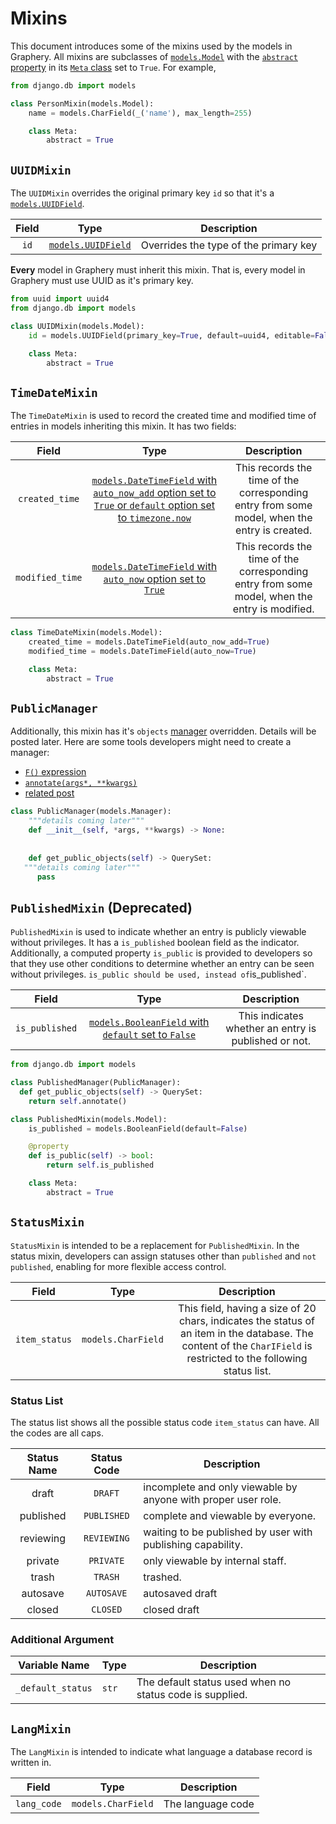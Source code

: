 # Mixins

This document introduces some of the mixins used by the models in Graphery. All mixins are subclasses of [`models.Model`](https://docs.djangoproject.com/en/3.2/ref/models/instances/#django.db.models.Model) with the [`abstract` property](https://docs.djangoproject.com/en/3.2/topics/db/models/#abstract-base-classes) in its [`Meta` class](https://docs.djangoproject.com/en/3.2/ref/models/options/) set to `True`. For example,

```python
from django.db import models

class PersonMixin(models.Model):
    name = models.CharField(_('name'), max_length=255)

    class Meta:
        abstract = True
```

## `UUIDMixin`

The `UUIDMixin` overrides the original primary key `id` so that it's a [`models.UUIDField`](https://docs.djangoproject.com/en/3.2/ref/models/fields/#uuidfield).

| Field |                             Type                             |              Description               |
| :---: | :----------------------------------------------------------: | :------------------------------------: |
| `id`  | [`models.UUIDField`](https://docs.djangoproject.com/en/3.2/ref/models/fields/#uuidfield) | Overrides the type of the primary key |

**Every** model in Graphery must inherit this mixin. That is, every model in Graphery must use UUID as it's primary key.

```python
from uuid import uuid4
from django.db import models

class UUIDMixin(models.Model):
    id = models.UUIDField(primary_key=True, default=uuid4, editable=False)

    class Meta:
        abstract = True
```

## `TimeDateMixin`

The `TimeDateMixin` is used to record the created time and modified time of entries in models inheriting this mixin. It has two fields:

|      Field      |                             Type                             |                         Description                          |
| :-------------: | :----------------------------------------------------------: | :----------------------------------------------------------: |
| `created_time`  | [`models.DateTimeField` with `auto_now_add` option set to `True` or `default` option set to `timezone.now`](https://docs.djangoproject.com/en/3.2/ref/models/fields/#datetimefield) | This records the time of the corresponding entry from some model, when the entry is created. |
| `modified_time` | [`models.DateTimeField` with `auto_now` option set to `True`](https://docs.djangoproject.com/en/3.2/ref/models/fields/#datetimefield) | This records the time of the corresponding entry from some model, when the entry is modified. |

```python
class TimeDateMixin(models.Model):
    created_time = models.DateTimeField(auto_now_add=True)
    modified_time = models.DateTimeField(auto_now=True)

    class Meta:
        abstract = True
```

## `PublicManager`

Additionally, this mixin has it's `objects` [manager](https://docs.djangoproject.com/en/3.2/topics/db/managers/#managers) overridden. Details will be posted later. Here are some tools developers might need to create a manager:

* [`F()` expression](https://docs.djangoproject.com/en/3.2/ref/models/expressions/#f-expressions)
* [`annotate(args*, **kwargs)`](https://docs.djangoproject.com/en/3.2/ref/models/querysets/#annotate)
* [related post](https://stackoverflow.com/a/36996962)

```python
class PublicManager(models.Manager):
    """details coming later"""
    def __init__(self, *args, **kwargs) -> None:
      
    
    def get_public_objects(self) -> QuerySet:
   """details coming later"""
      pass
```

## `PublishedMixin` (Deprecated)

`PublishedMixin` is used to indicate whether an entry is publicly viewable without privileges. It has a `is_published` boolean field as the indicator. Additionally, a computed property `is_public` is provided to developers so that they use other conditions to determine whether an entry can be seen without privileges. `is_public should be used, instead of`is_published`.

|     Field      |                             Type                             |                     Description                     |
| :------------: | :----------------------------------------------------------: | :-------------------------------------------------: |
| `is_published` | [`models.BooleanField` with `default` set to `False`](https://docs.djangoproject.com/en/3.2/ref/models/fields/#booleanfield) | This indicates whether an entry is published or not. |

```python
from django.db import models

class PublishedManager(PublicManager):
  def get_public_objects(self) -> QuerySet:
    return self.annotate()

class PublishedMixin(models.Model):
    is_published = models.BooleanField(default=False)

    @property
    def is_public(self) -> bool:
        return self.is_published

    class Meta:
        abstract = True
```

## `StatusMixin`

`StatusMixin` is intended to be a replacement for `PublishedMixin`. In the status mixin, developers can assign statuses other than `published` and `not published`, enabling for more flexible access control.

|     Field     |        Type        |                         Description                          |
| :-----------: | :----------------: | :----------------------------------------------------------: |
| `item_status` | `models.CharField` | This field, having a size of 20 chars, indicates the status of an item in the database. The content of the `CharIField` is restricted to the following status list. |

### Status List

The status list shows all the possible status code `item_status` can have. All the codes are all caps.

| Status Name | Status Code | Description                                                  |
| :---------: | :---------: | ------------------------------------------------------------ |
|    draft    |   `DRAFT`   | incomplete and only viewable by anyone with proper user role. |
|  published  | `PUBLISHED` | complete and viewable by everyone.                           |
|  reviewing  | `REVIEWING` | waiting to be published by user with publishing capability.  |
|   private   |  `PRIVATE`  | only viewable by internal staff.                             |
|    trash    |   `TRASH`   | trashed.                                                     |
|  autosave   | `AUTOSAVE`  | autosaved draft                                              |
|   closed    |  `CLOSED`   | closed draft                                                 |

### Additional Argument

| Variable Name     | Type  | Description                                              |
| ----------------- | ----- | -------------------------------------------------------- |
| `_default_status` | `str` | The default status used when no status code is supplied. |

## `LangMixin`

The `LangMixin` is intended to indicate what language a database record is written in.

|    Field    |        Type        |    Description    |
| :---------: | :----------------: | :---------------: |
| `lang_code` | `models.CharField` | The language code |
